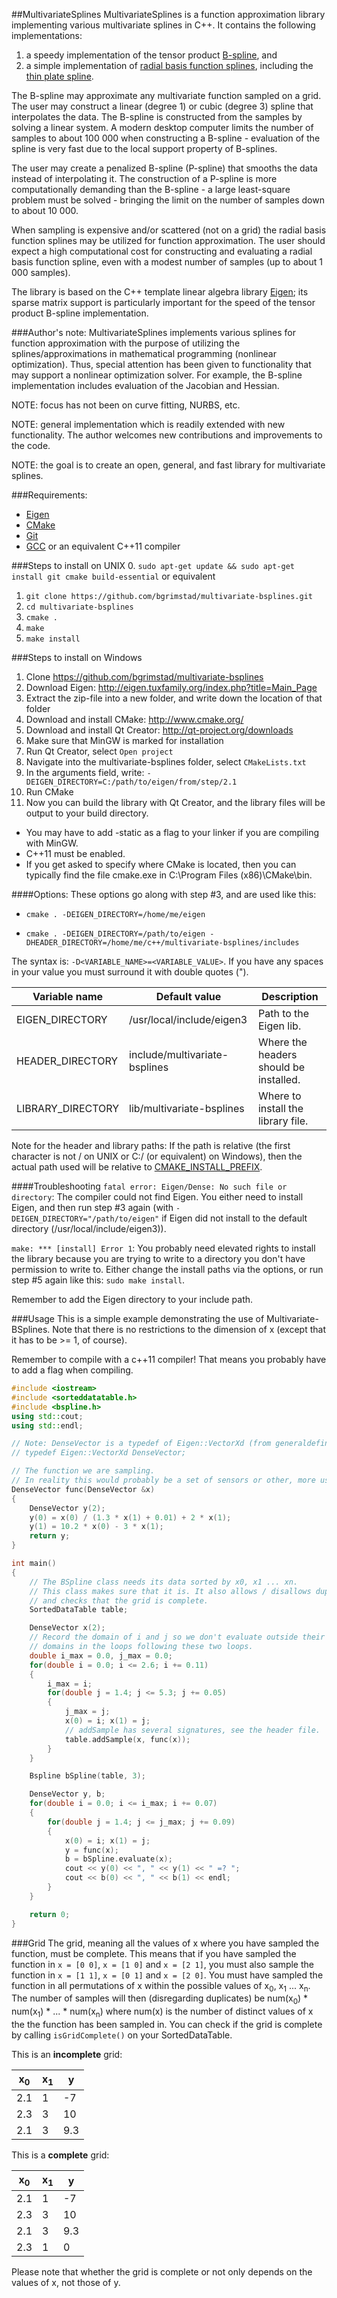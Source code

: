 ##MultivariateSplines
MultivariateSplines is a function approximation library implementing various multivariate splines in C++. It contains the following implementations:

1. a speedy implementation of the tensor product [B-spline](http://en.wikipedia.org/wiki/B-spline), and 
2. a simple implementation of [radial basis function splines](http://en.wikipedia.org/wiki/Radial_basis_function), including the [thin plate spline](http://en.wikipedia.org/wiki/Thin_plate_spline).

The B-spline may approximate any multivariate function sampled on a grid. The user may construct a linear (degree 1) or cubic (degree 3) spline that interpolates the data. The B-spline is constructed from the samples by solving a linear system. A modern desktop computer limits the number of samples to about 100 000 when constructing a B-spline - evaluation of the spline is very fast due to the local support property of B-splines. 

The user may create a penalized B-spline (P-spline) that smooths the data instead of interpolating it. The construction of a P-spline is more computationally demanding than the B-spline - a large least-square problem must be solved - bringing the limit on the number of samples down to about 10 000.

When sampling is expensive and/or scattered (not on a grid) the radial basis function splines may be utilized for function approximation. The user should expect a high computational cost for constructing and evaluating a radial basis function spline, even with a modest number of samples (up to about 1 000 samples). 

The library is based on the C++ template linear algebra library [Eigen](http://eigen.tuxfamily.org); its sparse matrix support is particularly important for the speed of the tensor product B-spline implementation.

###Author's note:
MultivariateSplines implements various splines for function approximation with the purpose of utilizing the splines/approximations in mathematical programming (nonlinear optimization). Thus, special attention has been given to functionality that may support a nonlinear optimization solver. For example, the B-spline implementation includes evaluation of the Jacobian and Hessian.

NOTE: focus has not been on curve fitting, NURBS, etc.

NOTE: general implementation which is readily extended with new functionality. The author welcomes new contributions and improvements to the code. 

NOTE: the goal is to create an open, general, and fast library for multivariate splines.

###Requirements: 
* [Eigen](http://eigen.tuxfamily.org/index.php?title=Main_Page)
* [CMake](http://www.cmake.org/)
* [Git](http://git-scm.com/)
* [GCC](https://gcc.gnu.org/) or an equivalent C++11 compiler


###Steps to install on UNIX
0. `sudo apt-get update && sudo apt-get install git cmake build-essential` or equivalent
1. `git clone https://github.com/bgrimstad/multivariate-bsplines.git`
2. `cd multivariate-bsplines`
3. `cmake .`
4. `make`
5. `make install`

###Steps to install on Windows
1. Clone https://github.com/bgrimstad/multivariate-bsplines
2. Download Eigen: http://eigen.tuxfamily.org/index.php?title=Main_Page
  1. Extract the zip-file into a new folder, and write down the location of that folder
3. Download and install CMake: http://www.cmake.org/
4. Download and install Qt Creator: http://qt-project.org/downloads
  1. Make sure that MinGW is marked for installation
5. Run Qt Creator, select `Open project`
  1. Navigate into the multivariate-bsplines folder, select `CMakeLists.txt`
  2. In the arguments field, write: `-DEIGEN_DIRECTORY=C:/path/to/eigen/from/step/2.1`
  3. Run CMake
6. Now you can build the library with Qt Creator, and the library files will be output to your build directory.

* You may have to add -static as a flag to your linker if you are compiling with MinGW.
* C++11 must be enabled.
* If you get asked to specify where CMake is located, then you can typically find the file cmake.exe in C:\Program Files (x86)\CMake\bin.


####Options:
These options go along with step #3, and are used like this:

*     cmake . -DEIGEN_DIRECTORY=/home/me/eigen

*     cmake . -DEIGEN_DIRECTORY=/path/to/eigen -DHEADER_DIRECTORY=/home/me/c++/multivariate-bsplines/includes

The syntax is: `-D<VARIABLE_NAME>=<VARIABLE_VALUE>`. If you have any spaces in your value you must surround it with double quotes (").

| Variable name     | Default value                 | Description                               |
| ----------------- | ----------------------------- | ----------------------------------------- |
| EIGEN_DIRECTORY   | /usr/local/include/eigen3     | Path to the Eigen lib.                    |
| HEADER_DIRECTORY  | include/multivariate-bsplines | Where the headers should be installed.    |
| LIBRARY_DIRECTORY | lib/multivariate-bsplines     | Where to install the library file.        |

Note for the header and library paths:
If the path is relative (the first character is not / on UNIX or C:/ (or equivalent) on Windows), then the actual path used will be relative to [CMAKE_INSTALL_PREFIX](http://www.cmake.org/cmake/help/v2.8.12/cmake.html#variable:CMAKE_INSTALL_PREFIX).

####Troubleshooting
`fatal error: Eigen/Dense: No such file or directory`: The compiler could not find Eigen. You either need to install Eigen, and then run step #3 again (with `-DEIGEN_DIRECTORY="/path/to/eigen"` if Eigen did not install to the default directory (/usr/local/include/eigen3)).

`make: *** [install] Error 1`: You probably need elevated rights to install the library because you are trying to write to a directory you don't have permission to write to. Either change the install paths via the options, or run step #5 again like this: `sudo make install`.

Remember to add the Eigen directory to your include path.

###Usage
This is a simple example demonstrating the use of Multivariate-BSplines. Note that there is no restrictions to the dimension of x (except that it has to be >= 1, of course).

Remember to compile with a c++11 compiler! That means you probably have to add a flag when compiling.

```c++
#include <iostream>
#include <sorteddatatable.h>
#include <bspline.h>
using std::cout;
using std::endl;

// Note: DenseVector is a typedef of Eigen::VectorXd (from generaldefinitions.h)
// typedef Eigen::VectorXd DenseVector;

// The function we are sampling.
// In reality this would probably be a set of sensors or other, more useful, data sources.
DenseVector func(DenseVector &x)
{
    DenseVector y(2);
    y(0) = x(0) / (1.3 * x(1) + 0.01) + 2 * x(1);
    y(1) = 10.2 * x(0) - 3 * x(1);
    return y;
}

int main()
{
    // The BSpline class needs its data sorted by x0, x1 ... xn.
    // This class makes sure that it is. It also allows / disallows duplicates
    // and checks that the grid is complete.
    SortedDataTable table;

    DenseVector x(2);
    // Record the domain of i and j so we don't evaluate outside their
    // domains in the loops following these two loops.
    double i_max = 0.0, j_max = 0.0;
    for(double i = 0.0; i <= 2.6; i += 0.11)
    {
        i_max = i;
        for(double j = 1.4; j <= 5.3; j += 0.05)
        {
            j_max = j;
            x(0) = i; x(1) = j;
            // addSample has several signatures, see the header file.
            table.addSample(x, func(x));
        }
    }

    Bspline bSpline(table, 3);

    DenseVector y, b;
    for(double i = 0.0; i <= i_max; i += 0.07)
    {
        for(double j = 1.4; j <= j_max; j += 0.09)
        {
            x(0) = i; x(1) = j;
            y = func(x);
            b = bSpline.evaluate(x);
            cout << y(0) << ", " << y(1) << " =? ";
            cout << b(0) << ", " << b(1) << endl;
        }
    }

    return 0;
}
```

###Grid
The grid, meaning all the values of x where you have sampled the function, must be complete. This means that if you have sampled the function in `x = [0 0]`, `x = [1 0]` and `x = [2 1]`, you must also sample the function in `x = [1 1]`, `x = [0 1]` and `x = [2 0]`. You must have sampled the function in all permutations of x within the possible values of x<sub>0</sub>, x<sub>1</sub> ... x<sub>n</sub>. The number of samples will then (disregarding duplicates) be num(x<sub>0</sub>) * num(x<sub>1</sub>) * ... * num(x<sub>n</sub>) where num(x) is the number of distinct values of x the the function has been sampled in. You can check if the grid is complete by calling `isGridComplete()` on your SortedDataTable.


This is an **incomplete** grid:

| x<sub>0</sub>   | x<sub>1</sub>   | y   |
| --------------- | --------------- | --- |
| 2.1             | 1               | -7  |
| 2.3             | 3               | 10  |
| 2.1             | 3               | 9.3 |


This is a **complete** grid:

| x<sub>0</sub>   | x<sub>1</sub>   | y   |
| --------------- | --------------- | --- |
| 2.1             | 1               | -7  |
| 2.3             | 3               | 10  |
| 2.1             | 3               | 9.3 |
| 2.3             | 1               | 0   |

Please note that whether the grid is complete or not only depends on the values of x, not those of y.
